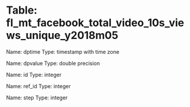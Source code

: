 Table: fl_mt_facebook_total_video_10s_views_unique_y2018m05
===========================================================

Name: dptime
Type: timestamp with time zone

Name: dpvalue
Type: double precision

Name: id
Type: integer

Name: ref_id
Type: integer

Name: step
Type: integer

